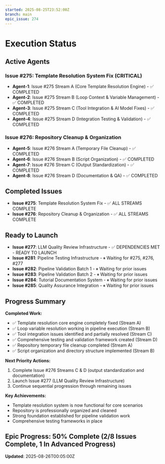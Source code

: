 ```yaml
---
started: 2025-08-25T23:52:00Z
branch: main
epic_issue: 274
---
```


# Execution Status

## Active Agents

### Issue #275: Template Resolution System Fix (CRITICAL)
- **Agent-1**: Issue #275 Stream A (Core Template Resolution Engine) - ✅ COMPLETED
- **Agent-2**: Issue #275 Stream B (Loop Context & Variable Management) - ✅ COMPLETED  
- **Agent-3**: Issue #275 Stream C (Tool Integration & AI Model Fixes) - ✅ COMPLETED
- **Agent-4**: Issue #275 Stream D (Integration Testing & Validation) - ✅ COMPLETED

### Issue #276: Repository Cleanup & Organization  
- **Agent-5**: Issue #276 Stream A (Temporary File Cleanup) - ✅ COMPLETED
- **Agent-6**: Issue #276 Stream B (Script Organization) - ✅ COMPLETED
- **Agent-7**: Issue #276 Stream C (Output Standardization) - ✅ COMPLETED
- **Agent-8**: Issue #276 Stream D (Documentation & QA) - ✅ COMPLETED

## Completed Issues
- **Issue #275**: Template Resolution System Fix - ✅ ALL STREAMS COMPLETE
- **Issue #276**: Repository Cleanup & Organization - ✅ ALL STREAMS COMPLETE

## Ready to Launch
- **Issue #277**: LLM Quality Review Infrastructure - ✅ DEPENDENCIES MET - READY TO LAUNCH
- **Issue #281**: Pipeline Testing Infrastructure - ⏸ Waiting for #275, #276, #277
- **Issue #282**: Pipeline Validation Batch 1 - ⏸ Waiting for prior issues
- **Issue #283**: Pipeline Validation Batch 2 - ⏸ Waiting for prior issues  
- **Issue #284**: Tutorial Documentation System - ⏸ Waiting for prior issues
- **Issue #285**: Quality Assurance Integration - ⏸ Waiting for prior issues

## Progress Summary

**Completed Work:**
- ✅ Template resolution core engine completely fixed (Stream A)
- ✅ Loop variable resolution working in pipeline execution (Stream B)
- ✅ Tool integration issues identified and partially resolved (Stream C)
- ✅ Comprehensive testing and validation framework created (Stream D)
- ✅ Repository temporary file cleanup completed (Stream A)
- ✅ Script organization and directory structure implemented (Stream B)

**Next Priority Actions:**
1. Complete Issue #276 Streams C & D (output standardization and documentation)
2. Launch Issue #277 (LLM Quality Review Infrastructure)
3. Continue sequential progression through remaining issues

**Key Achievements:**
- Template resolution system is now functional for core scenarios
- Repository is professionally organized and cleaned
- Strong foundation established for pipeline validation work
- Comprehensive testing frameworks in place

## Epic Progress: 50% Complete (2/8 Issues Complete, 1 In Advanced Progress)

**Updated**: 2025-08-26T00:05:00Z